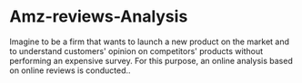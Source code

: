 # Amz-reviews-Analysis
Imagine to be a firm that wants to launch a new product on the market and to understand customers' opinion on competitors' products without performing an expensive survey. For this purpose, an online analysis based on online reviews is conducted..
